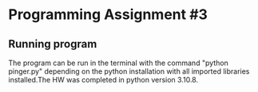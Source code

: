 # Programming Assignment #3

## Running program

The program can be run in the terminal with the command "python pinger.py" depending on the python installation with all imported libraries installed.The HW was completed in python version 3.10.8.